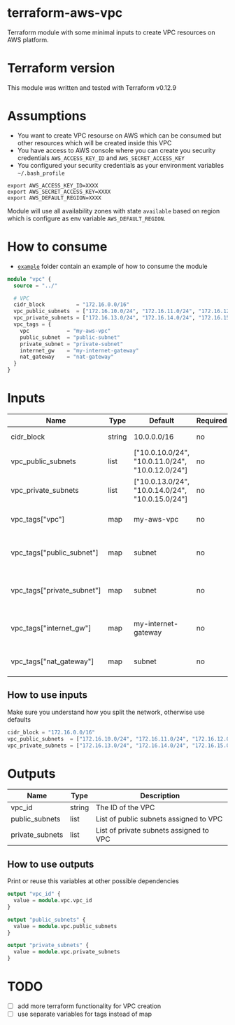 # terraform-aws-vpc
Terraform module with some minimal inputs to create VPC resources on AWS platform. 

<!--
| **Branch**  | **Build status** |
| ------------- | ------------- |
| master  | [![Build Status](https://travis-ci.org/andrewpopa/terraform-aws-vpc.svg?branch=master)](https://travis-ci.org/andrewpopa/terraform-aws-vpc)  |
-->

# Terraform version
This module was written and tested with Terraform v0.12.9 

# Assumptions
- You want to create VPC resourse on AWS which can be consumed but other resources which will be created inside this VPC
- You have access to AWS console where you can create you security credentials `AWS_ACCESS_KEY_ID` and `AWS_SECRET_ACCESS_KEY`
- You configured your security credentials as your environment variables `~/.bash_profile` 

```
export AWS_ACCESS_KEY_ID=XXXX
export AWS_SECRET_ACCESS_KEY=XXXX
export AWS_DEFAULT_REGION=XXXX
```

Module will use all availability zones with state `available` based on region which is configure as env variable `AWS_DEFAULT_REGION`.

# How to consume
- [`example`](https://github.com/andrewpopa/terraform-aws-vpc/tree/master/example) folder contain an example of how to consume the module


```terraform
module "vpc" {
  source = "../"

  # VPC
  cidr_block          = "172.16.0.0/16"
  vpc_public_subnets  = ["172.16.10.0/24", "172.16.11.0/24", "172.16.12.0/24"]
  vpc_private_subnets = ["172.16.13.0/24", "172.16.14.0/24", "172.16.15.0/24"]
  vpc_tags = {
    vpc            = "my-aws-vpc"
    public_subnet  = "public-subnet"
    private_subnet = "private-subnet"
    internet_gw    = "my-internet-gateway"
    nat_gateway    = "nat-gateway"
  }
}
```
# Inputs
| **Name**  | **Type** | **Default** | **Required** | **Description** |
| ------------- | ------------- | ------------- | ------------- | ------------- |
| cidr_block | string | 10.0.0.0/16 | no | [CIDR](https://tools.ietf.org/html/rfc4632) block for you VPC |
| vpc_public_subnets | list | ["10.0.10.0/24", "10.0.11.0/24", "10.0.12.0/24"] | no | List of public subnets |
| vpc_private_subnets | list | ["10.0.13.0/24", "10.0.14.0/24", "10.0.15.0/24"] | no | List of private subnets |
| vpc_tags["vpc"] | map | my-aws-vpc | no | tag - Name for your VPC |
| vpc_tags["public_subnet"] | map | subnet | no | tag - Name for your public subnet |
| vpc_tags["private_subnet"] | map | subnet | no | tag - Name for your private subnet |
| vpc_tags["internet_gw"] | map | my-internet-gateway | no | tag - Name for your internet gateway |
| vpc_tags["nat_gateway"] | map | subnet | no | tag - Name for nat gateway |

## How to use inputs
Make sure you understand how you split the network, otherwise use defaults
```terraform
cidr_block = "172.16.0.0/16"
vpc_public_subnets  = ["172.16.10.0/24", "172.16.11.0/24", "172.16.12.0/24"]
vpc_private_subnets = ["172.16.13.0/24", "172.16.14.0/24", "172.16.15.0/24"]
```

# Outputs
| **Name**  | **Type** | **Description** |
| ------------- | ------------- | ------------- |
| vpc_id | string | The ID of the VPC |
| public_subnets | list | List of public subnets assigned to VPC |
| private_subnets | list | List of private subnets assigned to VPC |

## How to use outputs
Print or reuse this variables at other possible dependencies
```terraform
output "vpc_id" {
  value = module.vpc.vpc_id
}

output "public_subnets" {
  value = module.vpc.public_subnets
}

output "private_subnets" {
  value = module.vpc.private_subnets
}
```
<!--
# Testing
Module has implemented testing with [kitchen](https://kitchen.ci/) and [kitchen-terraform](https://newcontext-oss.github.io/kitchen-terraform/)

## Install locally

run in cli
```bash
echo 'export PATH="$HOME/.rbenv/bin:$PATH"' >> ~/.bash_profile
source ~/.bash_profile
rbenv init
echo 'eval "$(rbenv init -)"' >> ~/.bash_profile
source ~/.bash_profile
```

use 2.3.1 version 

```bash
rbenv install 2.3.1
rbenv local 2.3.1
```

check current version
```bash
rbenv version
```

output
```bash
2.3.1 (set by /Users/user/.ruby-version)
```

make sure you have you bundler installed `bundler version` with similar output

```bash
Bundler version 2.0.2 (2019-06-13 commit 496bca538)
```

or install it 

```bash
cd example/
gem install bundler
```

install all required gems specified in `Gemfile`

```bash
bundle install
```

test the module

```bash
bundle exec kitchen converge
bundle exec kitchen verify
bundle exec kitchen destroy
```

## Remote
For remote testing [travis](https://travis-ci.org) is used with the same steps as local testing

- install dependencies via bundle install with `Gemfile`
- download and unzip terraform version 0.12.9
- terraform init
- execute kitchen test

### Assumptions
- You are logged in travis with your github account.
- Travis has access to you repository
- You have configured Environment variables for travis

![alt text](img/travis.png "Travis config")

### Releases on tags
```
travis setup releases
```

Will add releases information to yaml file. Releases can be triggered using tags.
-->
# TODO
- [ ] add more terraform functionality for VPC creation
- [ ] use separate variables for tags instead of map
